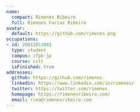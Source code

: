 ```yaml
---
name:
  compact: Rimenes Ribeiro
  full: Rimenes Farias Ribeiro
avatar:
  default: https://github.com/rimenes.png
occupations:
- id: 20011013081
  type: student
  campus: ifpb-jp
  course: cstt
  isFinished: true
addresses:
  github: https://github.com/rimenes
  linkedin: https://www.linkedin.com/in/rimenes/
  twitter: https://twitter.com/rimenes
  homepage: https://rimenesribeiro.com/
  email: rima@rimenesribeiro.com
---
```

